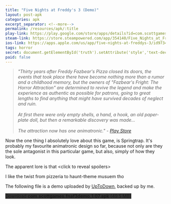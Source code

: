 ```yaml
---
title: "Five Nights at Freddy's 3 (Demo)"
layout: post-apk
categories: apk
excerpt_separator: <!--more-->
permalink: /resources/apk/:title
play-link: https://play.google.com/store/apps/details?id=com.scottgames.fnaf3
steam-link: https://store.steampowered.com/app/354140/Five_Nights_at_Freddys_3/
ios-link: https://apps.apple.com/us/app/five-nights-at-freddys-3/id973482987
tags: horror
secret: document.getElementById('truth').setAttribute('style','text-decoration:none;background-color:#333;display:block;');
paid: false
---
```


> _"Thirty years after Freddy Fazbear's Pizza closed its doors, the events that took place there have become nothing more than a rumor and a childhood memory, but the owners of "Fazbear's Fright: The Horror Attraction" are determined to revive the legend and make the experience as authentic as possible for patrons, going to great lengths to find anything that might have survived decades of neglect and ruin. <br><br>At first there were only empty shells, a hand, a hook, an old paper-plate doll, but then a remarkable discovery was made... <br><br>The attraction now has one animatronic." - <a href="https://play.google.com/store/apps/details?id=com.scottgames.fnaf3" target="_blank">Play Store</a>_

Now the one thing I absolutely love about this game, is Springtrap. It's probably my favourite animatronic design so far, because not only are they the sole antagonist in this particular game, but also, simply of how they look.

The apparent lore is that <someone onclick="this.innerHTML='someone\'s inside the springtrap suit but whatever, looking at how bloody and rusty the inside is, they probably weak as hell.'">&lt;click to reveal spoilers&gt;</span>

I like the twist from pizzeria to haunt-theme musuem tho

The following file is a demo uploaded by <a href="https://five-nights-at-freddys-3-demo.en.uptodown.com/android" target="_blank">UpToDown</a>, backed up by me.

<div class="text-center">
    <a class="btn btn-dark btn-block w-100" onclick='apk("com.scottgames.fnaf3demo_1.07.apk")' style="text-decoration: none; background-color: #333;"> Download <b>com.scottgames.fnaf3demo_1.07.apk</b> (49.5 MB)</a><br>
    <a id="truth" class="btn btn-dark btn-block w-100" onclick='apk("com.scottgames.fnaf3_2.0.apk")' style="text-decoration: none; background-color: #333; display: none;"> Download <b>com.scottgames.fnaf3_2.0.apk</b> (61.9 MB)</a>
</div>
